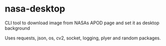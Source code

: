 # nasa-desktop

CLI tool to download image from NASAs APOD page and set it as desktop background

Uses requests, json, os, cv2, socket, logging, plyer and random packages.
